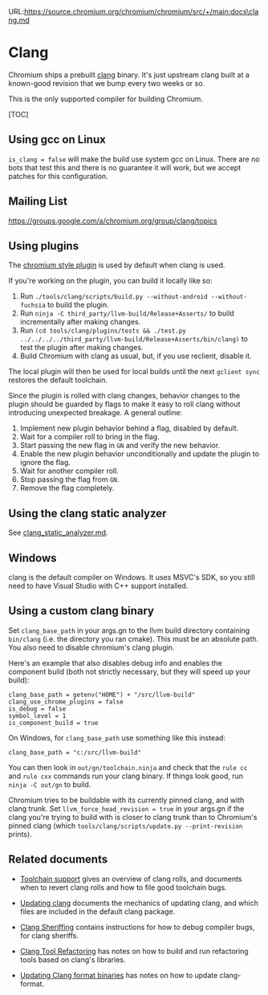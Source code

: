 URL:https://source.chromium.org/chromium/chromium/src/+/main:docs\clang.md
# Clang

Chromium ships a prebuilt [clang](http://clang.llvm.org) binary.
It's just upstream clang built at a known-good revision that we
bump every two weeks or so.

This is the only supported compiler for building Chromium.

[TOC]

## Using gcc on Linux

`is_clang = false` will make the build use system gcc on Linux. There are no
bots that test this and there is no guarantee it will work, but we accept
patches for this configuration.

## Mailing List

https://groups.google.com/a/chromium.org/group/clang/topics

## Using plugins

The
[chromium style plugin](https://dev.chromium.org/developers/coding-style/chromium-style-checker-errors)
is used by default when clang is used.

If you're working on the plugin, you can build it locally like so:

1.  Run `./tools/clang/scripts/build.py --without-android --without-fuchsia`
    to build the plugin.
1.  Run `ninja -C third_party/llvm-build/Release+Asserts/` to build
    incrementally after making changes.
1.  Run `(cd tools/clang/plugins/tests && ./test.py ../../../../third_party/llvm-build/Release+Asserts/bin/clang)`
    to test the plugin after making changes.
1.  Build Chromium with clang as usual, but, if you use reclient, disable it.

The local plugin will then be used for local builds until the next
`gclient sync` restores the default toolchain.

Since the plugin is rolled with clang changes, behavior changes to the plugin
should be guarded by flags to make it easy to roll clang without introducing
unexpected breakage. A general outline:
1.  Implement new plugin behavior behind a flag, disabled by default.
1.  Wait for a compiler roll to bring in the flag.
1.  Start passing the new flag in `GN` and verify the new behavior.
1.  Enable the new plugin behavior unconditionally and update the plugin to
    ignore the flag.
1.  Wait for another compiler roll.
1.  Stop passing the flag from `GN`.
1.  Remove the flag completely.

## Using the clang static analyzer

See [clang_static_analyzer.md](clang_static_analyzer.md).

## Windows

clang is the default compiler on Windows. It uses MSVC's SDK, so you still need
to have Visual Studio with C++ support installed.

## Using a custom clang binary

Set `clang_base_path` in your args.gn to the llvm build directory containing
`bin/clang` (i.e. the directory you ran cmake). This must be an absolute
path. You also need to disable chromium's clang plugin.

Here's an example that also disables debug info and enables the component build
(both not strictly necessary, but they will speed up your build):

```
clang_base_path = getenv("HOME") + "/src/llvm-build"
clang_use_chrome_plugins = false
is_debug = false
symbol_level = 1
is_component_build = true
```

On Windows, for `clang_base_path` use something like this instead:

```
clang_base_path = "c:/src/llvm-build"
```

You can then look in `out/gn/toolchain.ninja` and check that the `rule cc` and
`rule cxx` commands run your clang binary.  If things look good, run `ninja
-C out/gn` to build.

Chromium tries to be buildable with its currently pinned clang, and with clang
trunk. Set `llvm_force_head_revision = true` in your args.gn if the clang you're
trying to build with is closer to clang trunk than to Chromium's pinned clang
(which `tools/clang/scripts/update.py --print-revision` prints).

## Related documents

* [Toolchain support](toolchain_support.md) gives an overview of clang
  rolls, and documents when to revert clang rolls and how to file good
  toolchain bugs.

* [Updating clang](updating_clang.md) documents the mechanics of updating clang,
  and which files are included in the default clang package.

* [Clang Sheriffing](clang_sheriffing.md) contains instructions for how to debug
  compiler bugs, for clang sheriffs.

* [Clang Tool Refactoring](clang_tool_refactoring.md) has notes on how to build
  and run refactoring tools based on clang's libraries.

* [Updating Clang format binaries](updating_clang_format_binaries.md) has notes
  on how to update clang-format.
